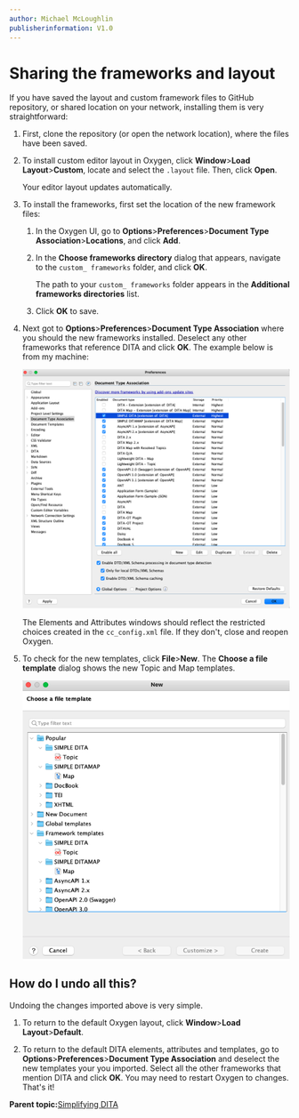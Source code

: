 ```yaml
---
author: Michael McLoughlin
publisherinformation: V1.0
---
```


# Sharing the frameworks and layout

If you have saved the layout and custom framework files to GitHub repository, or shared location on your network, installing them is very straightforward:

1.  First, clone the repository \(or open the network location\), where the files have been saved.

2.  To install custom editor layout in Oxygen, click **Window**\>**Load Layout**\>**Custom**, locate and select the `.layout` file. Then, click **Open**.

    Your editor layout updates automatically.

3.  To install the frameworks, first set the location of the new framework files:

    1.  In the Oxygen UI, go to **Options**\>**Preferences**\>**Document Type Association**\>**Locations**, and click **Add**.

    2.  In the **Choose frameworks directory** dialog that appears, navigate to the `custom_ frameworks` folder, and click **OK**.

        The path to your `custom_ frameworks` folder appears in the **Additional frameworks directories** list.

    3.  Click **OK** to save.

4.  Next got to **Options**\>**Preferences**\>**Document Type Association** where you should the new frameworks installed. Deselect any other frameworks that reference DITA and click **OK**. The example below is from my machine:

    ![Document Type Association dialog](media/frameworks.png)

    The Elements and Attributes windows should reflect the restricted choices created in the `cc_config.xml` file. If they don't, close and reopen Oxygen.

5.  To check for the new templates, click **File**\>**New**. The **Choose a file template** dialog shows the new Topic and Map templates.

    ![Choose a file template dialog](media/templates.png)


## How do I undo all this?

Undoing the changes imported above is very simple.

1.  To return to the default Oxygen layout, click **Window**\>**Load Layout**\>**Default**.

2.  To return to the default DITA elements, attributes and templates, go to **Options**\>**Preferences**\>**Document Type Association** and deselect the new templates your you imported. Select all the other frameworks that mention DITA and click **OK**. You may need to restart Oxygen to changes. That's it!


**Parent topic:**[Simplifying DITA](simplifying-dita.md)

